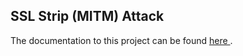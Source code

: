 ## SSL Strip (MITM) Attack

The documentation to this project can be found <a href="https://www.dropbox.com/s/4nd0w2m7vplchcg/2.%20SSL%20Strip%20%28MITM%20Attack%29.pdf?dl=0"> here </a>.
